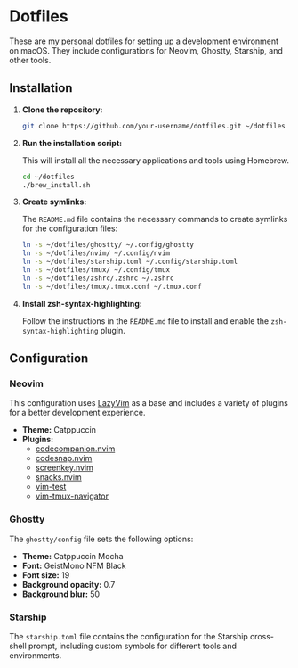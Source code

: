 # Dotfiles

These are my personal dotfiles for setting up a development environment on macOS. They include configurations for Neovim, Ghostty, Starship, and other tools.

## Installation

1. **Clone the repository:**

   ```bash
   git clone https://github.com/your-username/dotfiles.git ~/dotfiles
   ```

2. **Run the installation script:**

   This will install all the necessary applications and tools using Homebrew.

   ```bash
   cd ~/dotfiles
   ./brew_install.sh
   ```

3. **Create symlinks:**

   The `README.md` file contains the necessary commands to create symlinks for the configuration files:

   ```bash
   ln -s ~/dotfiles/ghostty/ ~/.config/ghostty
   ln -s ~/dotfiles/nvim/ ~/.config/nvim
   ln -s ~/dotfiles/starship.toml ~/.config/starship.toml
   ln -s ~/dotfiles/tmux/ ~/.config/tmux
   ln -s ~/dotfiles/zshrc/.zshrc ~/.zshrc
   ln -s ~/dotfiles/tmux/.tmux.conf ~/.tmux.conf
   ```

4. **Install zsh-syntax-highlighting:**

   Follow the instructions in the `README.md` file to install and enable the `zsh-syntax-highlighting` plugin.

## Configuration

### Neovim

This configuration uses [LazyVim](https://lazyvim.github.io/) as a base and includes a variety of plugins for a better development experience.

- **Theme:** Catppuccin
- **Plugins:**
  - [codecompanion.nvim](https://github.com/olimorris/codecompanion.nvim)
  - [codesnap.nvim](https://github.com/mistricky/codesnap.nvim)
  - [screenkey.nvim](https://github.com/NStefan002/screenkey.nvim)
  - [snacks.nvim](https://www.google.com/search?q=https://github.com/mrded/snacks.nvim)
  - [vim-test](https://github.com/vim-test/vim-test)
  - [vim-tmux-navigator](https://github.com/christoomey/vim-tmux-navigator)

### Ghostty

The `ghostty/config` file sets the following options:

- **Theme:** Catppuccin Mocha
- **Font:** GeistMono NFM Black
- **Font size:** 19
- **Background opacity:** 0.7
- **Background blur:** 50

### Starship

The `starship.toml` file contains the configuration for the Starship cross-shell prompt, including custom symbols for different tools and environments.
